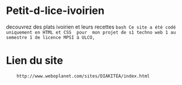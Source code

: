 # Petit-d-lice-ivoirien
decouvrez des plats ivoirien et leurs recettes 
    ```bash
        Ce site a été codé uniquement en HTML et CSS  pour  mon projet de s1 techno web 1 au semestre 1 de licence MPSI à ULCO,
    ```
# Lien du site 
```bash
    http://www.weboplanet.com/sites/DIAKITEA/index.html
```
